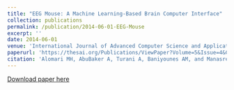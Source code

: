 ```yaml
---
title: "EEG Mouse: A Machine Learning-Based Brain Computer Interface"
collection: publications
permalink: /publication/2014-06-01-EEG-Mouse
excerpt: ''
date: 2014-06-01
venue: 'International Journal of Advanced Computer Science and Applications'
paperurl: 'https://thesai.org/Publications/ViewPaper?Volume=5&Issue=4&Code=IJACSA&SerialNo=28'
citation: 'Alomari MH, AbuBaker A, Turani A, Baniyounes AM, and Manasreh A (2014). “EEG Mouse: A Machine Learning-Based Brain Computer Interface”, International Journal of Advanced Computer Science and Applications, 5 (4), 193-198.'
---
```


[Download paper here](https://thesai.org/Downloads/Volume5No4/Paper_28-EEG_Mouse_A_Machine_Learning-Based_Brain_Computer_Interface.pdf)

